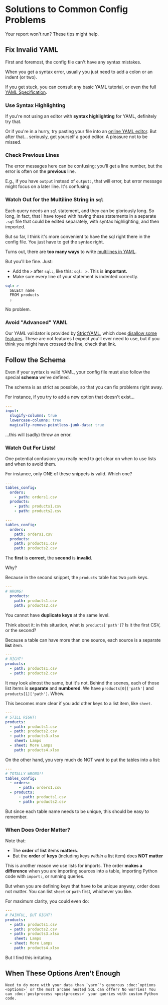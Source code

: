# Solutions to Common Config Problems

Your report won't run? These tips might help.

## Fix Invalid YAML

First and foremost, the config file can't have any syntax mistakes.

When you get a syntax error, usually you just need to add a colon or an indent (or two).

If you get stuck, you can consult any basic YAML tutorial, or even the full [YAML Specification].

### Use Syntax Highlighting

If you're not using an editor with **syntax highlighting** for YAML, definitely try that.

Or if you're in a hurry, try pasting your file into an [online YAML editor]. But after that... seriously, get yourself a good editor. A pleasure not to be missed.

### Check Previous Lines

The error messages here can be confusing; you'll get a line number, but the error is often on the **previous** line.

E.g., if you have `output` instead of `output:`, that will error, but error message might focus on a later line. It's confusing.

### Watch Out for the Multiline String in `sql`

Each query needs an `sql` statement, and they can be gloriously long. So long, in fact, that I have toyed with having these statements in a separate `.sql` file that could be edited separately, with syntax highlighting, and then imported.

But so far, I think it's more convenient to have the sql right there in the config file. You just have to get the syntax right.

Turns out, there are **too many ways** to write [multilines in YAML].

But you'll be fine. Just:

- Add the `>` after `sql:`, like this: `sql: >`. This is **important.**
- Make sure every line of your statement is indented correctly.

```yaml
sql: >
  SELECT name
  FROM products
  ;
```

No problem.

### Avoid "Advanced" YAML

Our YAML validator is provided by [StrictYAML], which does [disallow some features]. These are not features I expect you'll ever need to use, but if you think you might have crossed the line, check that link.

## Follow the Schema

Even if your syntax is valid YAML, your config file must also follow the special **schema** we've defined.

The schema is as strict as possible, so that you can fix problems right away.

For instance, if you try to add a new option that doesn't exist...

```yaml
---
input:
  slugify-columns: true
  lowercase-columns: true
  magically-remove-pointless-junk-data: true
```

...this will (sadly) throw an error.

### Watch Out For Lists!

One potential confusion: you really need to get clear on when to use lists and when to avoid them.

For instance, only ONE of these snippets is valid. Which one?

```yaml
---
tables_config:
  orders:
    - path: orders1.csv
  products:
    - path: products1.csv
    - path: products2.csv
```

```yaml
---
tables_config:
  orders:
    path: orders1.csv
  products:
    path: products1.csv
    path: products2.csv
```

The **first** is **correct**, the **second** is **invalid**.

Why?

Because in the second snippet, the `products` table has two `path` keys.

```yaml
---
# WRONG!
  products:
    path: products1.csv
    path: products2.csv
```

You cannot have **duplicate keys** at the same level.

Think about it: in this situation, what is `products['path']`? Is it the first CSV, or the second?

Because a table can have more than one source, each source is a separate **list** item.

```yaml
---
# RIGHT!
products:
  - path: products1.csv
  - path: products2.csv
```

It may look almost the same, but it's not. Behind the scenes, each of those list items is **separate** and **numbered**. We have `products[0]['path']` and `products[1]['path']`. Whew.

This becomes more clear if you add other keys to a list item, like `sheet`.

```yaml
---
# STILL RIGHT!
products:
  - path: products1.csv
  - path: products2.csv
  - path: products3.xlsx
    sheet: Lamps
  - sheet: More Lamps
    path: products4.xlsx
```

On the other hand, you very much do NOT want to put the tables into a list:

```yaml
---
# TOTALLY WRONG!!
tables_config:
  - orders:
      - path: orders1.csv
  - products:
      - path: products1.csv
      - path: products2.csv
```

But since each table name needs to be unique, this should be easy to remember.

### When Does Order Matter?

Note that:

- The **order** of **list** items **matters**.
- But the **order** of **keys** (including keys _within_ a list item) does **NOT matter**

This is another reason we use lists for imports. The order **makes a difference** when you are importing sources into a table, importing Python code with `import:`, or running queries.

But when you are defining keys that have to be unique anyway, order does not matter. You can list `sheet` or `path` first, whichever you like.

For maximum clarity, you could even do:

```yaml
---
# PAINFUL, BUT RIGHT!
products:
  - path: products1.csv
  - path: products2.csv
  - path: products3.xlsx
    sheet: Lamps
  - sheet: More Lamps
    path: products4.xlsx
```

But I find this irritating.

## When These Options Aren't Enough

```{eval-rst}
Need to do more with your data than `yarm`'s generous :doc:`options <options>` or the most arcane nested SQL can offer? No worries! You can :doc:`postprocess <postprocess>` your queries with custom Python code.
```

[strictyaml]: https://hitchdev.com/strictyaml/
[disallow some features]: https://hitchdev.com/strictyaml/features-removed/
[online yaml editor]: https://duckduckgo.com/?q=online+editor+for+yaml&t=qupzilla&ia=web
[multilines in yaml]: https://stackoverflow.com/a/21699210
[yaml specification]: https://yaml.org/spec/1.2.2/
